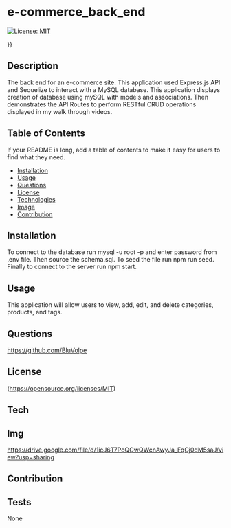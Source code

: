 # e-commerce_back_end

  [![License: MIT](https://img.shields.io/badge/License-MIT-yellow.svg)](https://opensource.org/licenses/MIT)
    
  }}
  
## Description
The back end for an e-commerce site. This application used Express.js API and Sequelize to interact with a MySQL database. This application displays creation of database using mySQL with models and associations. Then demonstrates the API Routes to perform RESTful CRUD operations displayed in my walk through videos.
## Table of Contents
If your README is long, add a table of contents to make it easy for users to find what they need.
- [Installation](#installation)
- [Usage](#usage)
- [Questions](#questions)
- [License](#license)
- [Technologies](#tech)
- [Image](#img)
- [Contribution](#contribution)
## Installation
To connect to the database run mysql -u root -p and enter password from .env file. Then source the schema.sql. To seed the file run npm run seed. Finally to connect to the server run npm start.
## Usage
This application will allow users to view, add, edit, and delete categories, products, and tags.
## Questions
https://github.com/BluVolpe
## License

 (https://opensource.org/licenses/MIT)

## Tech

## Img
https://drive.google.com/file/d/1icJ6T7PoQGwQWcnAwyJa_FqGj0dM5saJ/view?usp=sharing


## Contribution

## Tests
None

